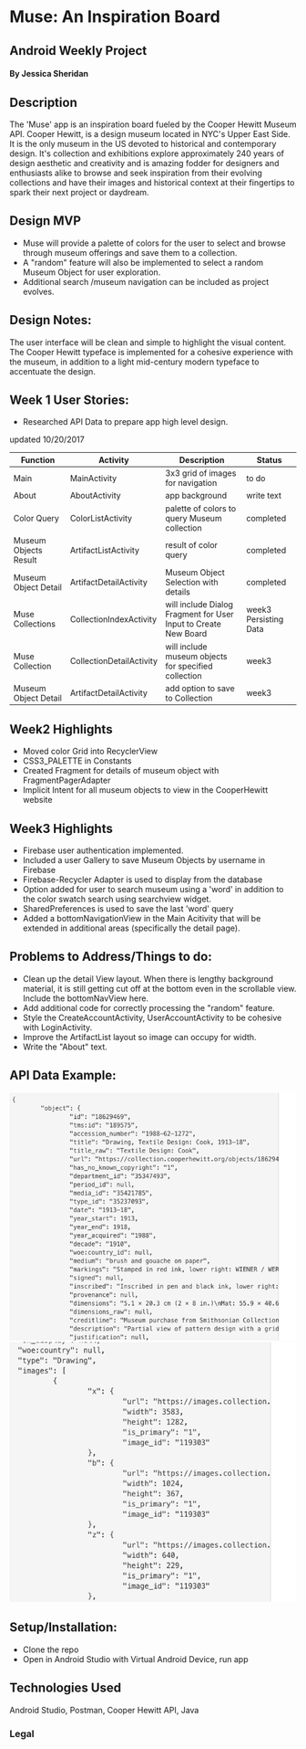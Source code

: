 # Muse: An Inspiration Board  
## Android Weekly Project 

#### By Jessica Sheridan 

## Description

The 'Muse' app is an inspiration board fueled by the Cooper Hewitt Museum API. Cooper
Hewitt, is a design museum located in NYC's Upper East Side. It is the only
museum in the US devoted to historical and contemporary design. It's collection
and exhibitions explore approximately 240 years of design aesthetic and creativity
and is amazing fodder for designers and enthusiasts alike to browse and seek inspiration
from their evolving collections and have their images and historical context at their
fingertips to spark their next project or daydream.

## Design MVP
* Muse will provide a palette of colors for the user to select and browse through museum offerings
and save them to a collection.
* A "random" feature will also be implemented to select a random Museum Object for user exploration.
* Additional search /museum navigation can be included as project evolves.

## Design Notes:
The user interface will be clean and simple to highlight the visual content. 
The Cooper Hewitt typeface is implemented for a cohesive experience with the museum, in addition
to a light mid-century modern typeface to accentuate the design. 


## Week 1 User Stories: 
* Researched API Data to prepare app high level design.

updated 10/20/2017

|Function  | Activity | Description | Status |
| ------------- | ------------- | ----------------- | ------------|
|Main | MainActivity | 3x3 grid of images for navigation | to do |
|About | AboutActivity | app background | write text |
|Color Query | ColorListActivity | palette of colors to query Museum collection| completed|
|Museum Objects Result | ArtifactListActivity | result of color query | completed |
|Museum Object Detail | ArtifactDetailActivity | Museum Object Selection with details| completed|
|Muse Collections | CollectionIndexActivity | will include Dialog Fragment for User Input to Create New Board | week3 Persisting Data  |
|Muse Collection | CollectionDetailActivity | will  include museum objects for specified collection  |  week3 |
|Museum Object Detail | ArtifactDetailActivity | add option to save to Collection| week3|

## Week2 Highlights
 * Moved color Grid into RecyclerView
 * CSS3_PALETTE in Constants
 * Created Fragment for details of museum object with FragmentPagerAdapter
 * Implicit Intent for all museum objects to view in the CooperHewitt website

## Week3 Highlights
 * Firebase user authentication implemented.
 * Included a user Gallery to save Museum Objects by username in Firebase
 * Firebase-Recycler Adapter is used to display from the database
 * Option added for user to search museum using a 'word' in addition
 	to the color swatch search using searchview widget.
 * SharedPreferences is used to save the last 'word' query 
 * Added a bottomNavigationView in the Main Acitivity that will be extended in
	additional areas (specifically the detail page).

## Problems to Address/Things to do:
* Clean up the detail View layout. When there is lengthy background material, it is still getting cut
    off at the bottom even in the scrollable view. Include the bottomNavView here.
* Add additional code for correctly processing the "random" feature. 
* Style the CreateAccountActivity, UserAccountActivity to be cohesive with LoginActivity.
* Improve the ArtifactList layout so image can occupy for width.
* Write the "About" text.

## API Data Example:
![Alt text](app/src/main/res/drawable/chapi.png)
![Alt text](app/src/main/res/drawable/chapi2.png)

## Setup/Installation:
* Clone the repo
* Open in Android Studio with Virtual Android Device, run app 

## Technologies Used
Android Studio, Postman, Cooper Hewitt API, Java


### Legal


